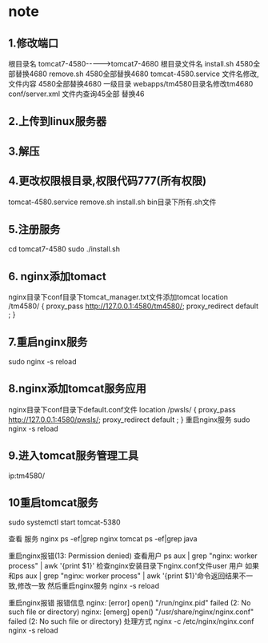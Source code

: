 # note
## 1.修改端口
根目录名
tomcat7-4580----->tomcat7-4680
根目录文件名
install.sh	4580全部替换4680
remove.sh	4580全部替换4680
tomcat-4580.service	文件名修改,文件内容	4580全部替换4680
一级目录
webapps/tm4580目录名修改tm4680
conf/server.xml 文件内查询45全部 替换46
## 2.上传到linux服务器
## 3.解压
## 4.更改权限根目录,权限代码777(所有权限)
tomcat-4580.service
remove.sh
install.sh
bin目录下所有.sh文件
## 5.注册服务
cd tomcat7-4580
sudo ./install.sh
## 6.	nginx添加tomact
nginx目录下conf目录下tomcat_manager.txt文件添加tomcat
	location /tm4580/ {
		proxy_pass    http://127.0.0.1:4580/tm4580/;
		proxy_redirect default ;
	}
## 7.重启nginx服务
sudo nginx -s reload
## 8.nginx添加tomcat服务应用
nginx目录下conf目录下default.conf文件
		location /pwsls/ {
				proxy_pass    http://127.0.0.1:4580/pwsls/;
				proxy_redirect default ;
		}
重启nginx服务
sudo nginx -s reload
## 9.进入tomcat服务管理工具
ip:tm4580/



## 10重启tomcat服务
sudo systemctl start tomcat-5380




查看  服务
nginx
ps -ef|grep nginx
tomcat
ps -ef|grep java


重启nginx报错(13: Permission denied)
查看用户
ps aux | grep "nginx: worker process" | awk '{print $1}'
检查nginx安装目录下nginx.conf文件user 用户
如果和ps aux | grep "nginx: worker process" | awk '{print $1}'命令返回结果不一致,修改一致
然后重启nginx服务
nginx -s reload


重启nginx报错
报错信息
nginx: [error] open() "/run/nginx.pid" failed (2: No such file or directory)
nginx: [emerg] open() "/usr/share/nginx/nginx.conf" failed (2: No such file or directory)
处理方式
nginx -c /etc/nginx/nginx.conf
nginx -s reload




